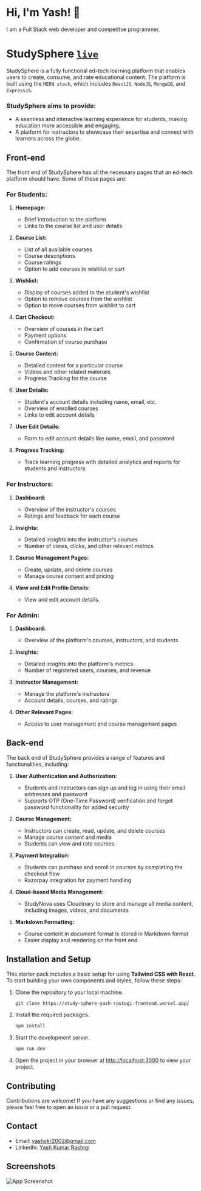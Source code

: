 # Hi, I'm Yash! 👋
I am a Full Stack web developer and competitve programmer.

# StudySphere [```live```](https://study-sphere-yash-rastogi-frontend.vercel.app/)

StudySphere is a fully functional ed-tech learning platform that enables users to create, consume, and rate educational content. The platform is built using the ```MERN stack```, which includes ```ReactJS```, ```NodeJS```, ```MongoDB```, and ```ExpressJS```.

### StudySphere aims to provide:
* A seamless and interactive learning experience for students, making education more accessible and engaging.
* A platform for instructors to showcase their expertise and connect with learners across the globe.

## Front-end
The front end of StudySphere has all the necessary pages that an ed-tech platform should have. Some of these pages are:

### For Students:
1. **Homepage:**
    - Brief introduction to the platform
    - Links to the course list and user details

2. **Course List:**
    - List of all available courses
    - Course descriptions
    - Course ratings
    - Option to add courses to wishlist or cart

3. **Wishlist:**
    - Display of courses added to the student's wishlist
    - Option to remove courses from the wishlist
    - Option to move courses from wishlist to cart

4. **Cart Checkout:**
    - Overview of courses in the cart
    - Payment options
    - Confirmation of course purchase

5. **Course Content:**
    - Detailed content for a particular course
    - Videos and other related materials
    - Progress Tracking for the course

6. **User Details:**
    - Student's account details including name, email, etc.
    - Overview of enrolled courses
    - Links to edit account details

7. **User Edit Details:**
    - Form to edit account details like name, email, and password

8. **Progress Tracking:**
    - Track learning progress with detailed analytics and reports for students and instructors




### For Instructors:
1. **Dashboard:**
    - Overview of the instructor's courses
    - Ratings and feedback for each course

2. **Insights:**
    - Detailed insights into the instructor's courses
    - Number of views, clicks, and other relevant metrics

3. **Course Management Pages:**
    - Create, update, and delete courses
    - Manage course content and pricing

4. **View and Edit Profile Details:**
    - View and edit account details.


### For Admin:
1. **Dashboard:**
    - Overview of the platform's courses, instructors, and students

2. **Insights:**
    - Detailed insights into the platform's metrics
    - Number of registered users, courses, and revenue

3. **Instructor Management:**
    - Manage the platform's instructors
    - Account details, courses, and ratings

4. **Other Relevant Pages:**
    - Access to user management and course management pages

## Back-end
The back end of StudySphere provides a range of features and functionalities, including:

1. **User Authentication and Authorization:**
    - Students and instructors can sign up and log in using their email addresses and password
    - Supports OTP (One-Time Password) verification and forgot password functionality for added security

2. **Course Management:**
    - Instructors can create, read, update, and delete courses
    - Manage course content and media
    - Students can view and rate courses

3. **Payment Integration:**
    - Students can purchase and enroll in courses by completing the checkout flow
    - Razorpay integration for payment handling

4. **Cloud-based Media Management:**
    - StudyNova uses Cloudinary to store and manage all media content, including images, videos, and documents

5. **Markdown Formatting:**
    - Course content in document format is stored in Markdown format
    - Easier display and rendering on the front end


## Installation and Setup

This starter pack includes a basic setup for using **Tailwind CSS with React**. To start building your own components and styles, follow these steps:

1. Clone the repository to your local machine.
    ```sh
    git clone https://study-sphere-yash-rastogi-frontend.vercel.app/
    ```

2. Install the required packages.
    ```sh
    npm install
    ```

3. Start the development server.
    ```sh
    npm run dev
    ```

4. Open the project in your browser at [http://localhost:3000](http://localhost:3000) to view your project.

## Contributing

Contributions are welcome! If you have any suggestions or find any issues, please feel free to open an issue or a pull request.

## Contact
- Email: yashykr2002@gmail.com
- LinkedIn: [Yash Kumar Rastogi](https://www.linkedin.com/in/yash-kumar-rastogi/)
## Screenshots

![App Screenshot](https://via.placeholder.com/468x300?text=App+Screenshot+Here)

